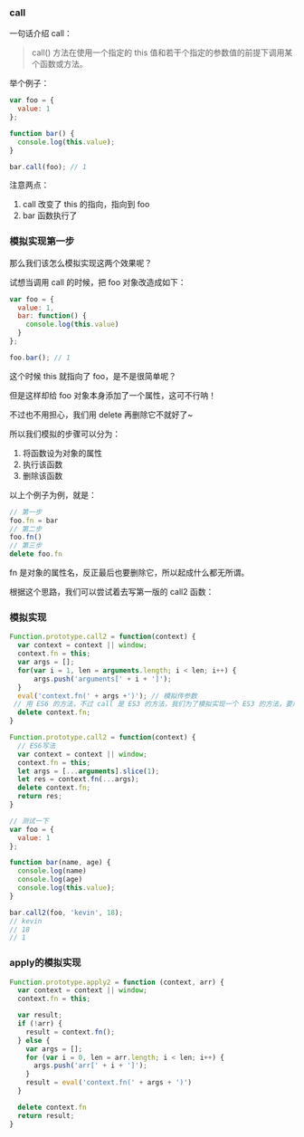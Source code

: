 ### call

一句话介绍 call：

> call() 方法在使用一个指定的 this 值和若干个指定的参数值的前提下调用某个函数或方法。

举个例子：
```js
var foo = {
  value: 1
};

function bar() {
  console.log(this.value);
}

bar.call(foo); // 1
```

注意两点：

1. call 改变了 this 的指向，指向到 foo
2. bar 函数执行了

### 模拟实现第一步

那么我们该怎么模拟实现这两个效果呢？

试想当调用 call 的时候，把 foo 对象改造成如下：
```js
var foo = {
  value: 1,
  bar: function() {
    console.log(this.value)
  }
};

foo.bar(); // 1
```

这个时候 this 就指向了 foo，是不是很简单呢？

但是这样却给 foo 对象本身添加了一个属性，这可不行呐！

不过也不用担心，我们用 delete 再删除它不就好了~

所以我们模拟的步骤可以分为：

1. 将函数设为对象的属性
2. 执行该函数
3. 删除该函数

以上个例子为例，就是：
```js
// 第一步
foo.fn = bar
// 第二步
foo.fn()
// 第三步
delete foo.fn
```
fn 是对象的属性名，反正最后也要删除它，所以起成什么都无所谓。

根据这个思路，我们可以尝试着去写第一版的 call2 函数：

### 模拟实现
```js
Function.prototype.call2 = function(context) {
  var context = context || window;
  context.fn = this;
  var args = [];
  for(var i = 1, len = arguments.length; i < len; i++) {
      args.push('arguments[' + i + ']');
  }
  eval('context.fn(' + args +')'); // 模拟传参数
 // 用 ES6 的方法，不过 call 是 ES3 的方法，我们为了模拟实现一个 ES3 的方法，要用到ES6的方法，好像……，嗯，也可以啦。但是我们这次用 eval 方法拼成一个函数
  delete context.fn;
}

Function.prototype.call2 = function(context) {
  // ES6写法
  var context = context || window;
  context.fn = this;
  let args = [...arguments].slice(1);
  let res = context.fn(...args);
  delete context.fn;
  return res;
}

// 测试一下
var foo = {
  value: 1
};

function bar(name, age) {
  console.log(name)
  console.log(age)
  console.log(this.value);
}

bar.call2(foo, 'kevin', 18); 
// kevin
// 18
// 1
```

### apply的模拟实现
```js
Function.prototype.apply2 = function (context, arr) {
  var context = context || window;
  context.fn = this;

  var result;
  if (!arr) {
    result = context.fn();
  } else {
    var args = [];
    for (var i = 0, len = arr.length; i < len; i++) {
      args.push('arr[' + i + ']');
    }
    result = eval('context.fn(' + args + ')')
  }

  delete context.fn
  return result;
}
```


